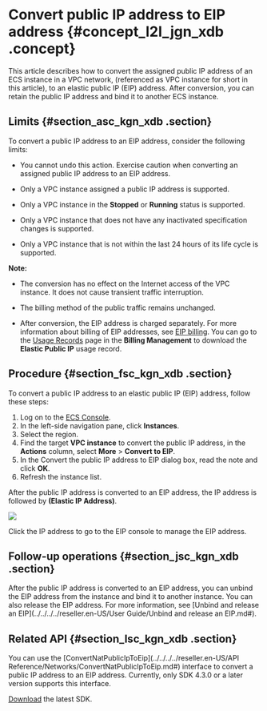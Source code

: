 # Convert public IP address to EIP address {#concept_l2l_jgn_xdb .concept}

This article describes how to convert the assigned public IP address of an ECS instance in a VPC network, \(referenced as VPC instance for short in this article\), to an elastic public IP \(EIP\) address. After conversion, you can retain the public IP address and bind it to another ECS instance.

## Limits {#section_asc_kgn_xdb .section}

To convert a public IP address to an EIP address, consider the following limits:

-   You cannot undo this action. Exercise caution when converting an assigned public IP address to an EIP address.

-   Only a VPC instance assigned a public IP address is supported.

-   Only a VPC instance in the **Stopped** or **Running** status is supported.

-   Only a VPC instance that does not have any inactivated specification changes is supported.

-   Only a VPC instance that is not within the last 24 hours of its life cycle is supported.


**Note:** 

-   The conversion has no effect on the Internet access of the VPC instance. It does not cause transient traffic interruption.

-   The billing method of the public traffic remains unchanged.

-   After conversion, the EIP address is charged separately. For more information about billing of EIP addresses, see [EIP billing](https://partners-intl.aliyun.com/help/doc-detail/27767.htm). You can go to the [Usage Records](https://partners-intl.console.aliyun.com/#/ecs) page in the **Billing Management** to download the **Elastic Public IP** usage record.


## Procedure {#section_fsc_kgn_xdb .section}

To convert a public IP address to an elastic public IP \(EIP\) address, follow these steps:

1.  Log on to the [ECS Console](https://partners-intl.console.aliyun.com/#/ecs).
2.  In the left-side navigation pane, click **Instances**.
3.  Select the region.
4.  Find the target **VPC instance** to convert the public IP address, in the **Actions** column, select **More** \> **Convert to EIP**.
5.  In the Convert the public IP address to EIP dialog box, read the note and click **OK**.
6.  Refresh the instance list.

After the public IP address is converted to an EIP address, the IP address is followed by **\(Elastic IP Address\)**. 

![](http://static-aliyun-doc.oss-cn-hangzhou.aliyuncs.com/assets/img/9657/15408035955473_en-US.png)

Click the IP address to go to the EIP console to manage the EIP address. 

## Follow-up operations {#section_jsc_kgn_xdb .section}

After the public IP address is converted to an EIP address, you can unbind the EIP address from the instance and bind it to another instance. You can also release the EIP address. For more information, see [Unbind and release an EIP](../../../../reseller.en-US/User Guide/Unbind and release an EIP.md#).

## Related API {#section_lsc_kgn_xdb .section}

You can use the [ConvertNatPublicIpToEip](../../../../reseller.en-US/API Reference/Networks/ConvertNatPublicIpToEip.md#) interface to convert a public IP address to an EIP address. Currently, only SDK 4.3.0 or a later version supports this interface.

[Download](https://partners-intl.aliyun.com/help/doc-detail/25699.htm) the latest SDK.

